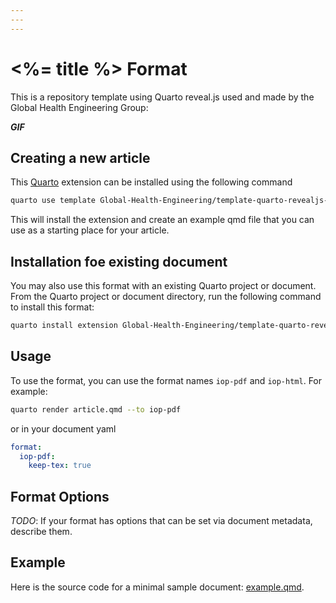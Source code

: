 ```yaml
---
---
---
```


# \<%= title %\> Format

This is a repository template using Quarto reveal.js used and made by the Global Health Engineering Group:

***GIF***

## Creating a new article

This [Quarto](https://quarto.org/) extension can be installed using the following command

``` bash
quarto use template Global-Health-Engineering/template-quarto-revealjs-theme
```

This will install the extension and create an example qmd file that you can use as a starting place for your article.

## Installation foe existing document

You may also use this format with an existing Quarto project or document. From the Quarto project or document directory, run the following command to install this format:

``` bash
quarto install extension Global-Health-Engineering/template-quarto-revealjs-theme
```

## Usage

To use the format, you can use the format names `iop-pdf` and `iop-html`. For example:

``` bash
quarto render article.qmd --to iop-pdf
```

or in your document yaml

``` yaml
format:
  iop-pdf:
    keep-tex: true    
```

## Format Options

*TODO*: If your format has options that can be set via document metadata, describe them.

## Example

Here is the source code for a minimal sample document: [example.qmd](example.qmd).
